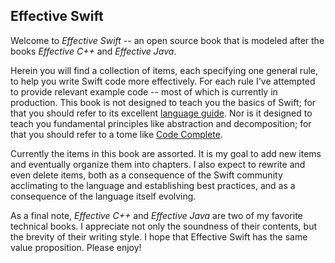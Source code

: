 ## Effective Swift

Welcome to _Effective Swift_ -- an open source book that is modeled after the books _Effective C++_ and _Effective Java_.

Herein you will find a collection of items, each specifying one general rule, to help you write Swift code more effectively. For each rule I've attempted to provide relevant example code -- most of which is currently in production. This book is not designed to teach you the basics of Swift; for that you should refer to its excellent [language guide](https://developer.apple.com/library/ios/documentation/Swift/Conceptual/Swift_Programming_Language/TheBasics.html). Nor is it designed to teach you fundamental principles like abstraction and decomposition; for that you should refer to a tome like [Code Complete](http://www.amazon.com/Code-Complete-Practical-Handbook-Construction/dp/0735619670).

Currently the items in this book are assorted. It is my goal to add new items and eventually organize them into chapters. I also expect to rewrite and even delete items, both as a consequence of the Swift community acclimating to the language and establishing best practices, and as a consequence of the language itself evolving.

As a final note, _Effective C++_ and _Effective Java_ are two of my favorite technical books. I appreciate not only the soundness of their contents, but the brevity of their writing style. I hope that Effective Swift has the same value proposition. Please enjoy!

